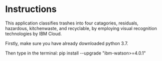 # Instructions
This application classifies trashes into four catagories, residuals, hazardous, kitchenwaste, and recyclable, by employing visual recognition technologies by IBM Cloud.

Firstly, make sure you have already downloaded python 3.7.

Then type in the terminal: pip install --upgrade "ibm-watson>=4.0.1"


